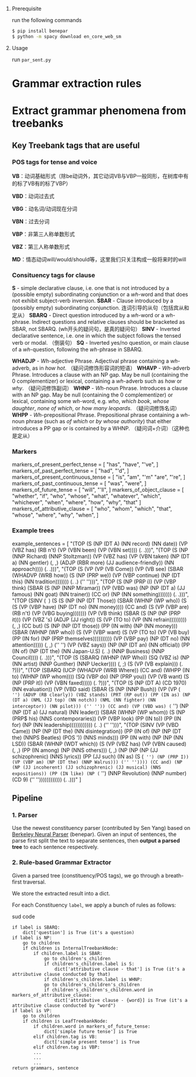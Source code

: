 1. Prerequisite

    run the following commands
    ```bash
    $ pip install benepar
    $ python -m spacy download en_core_web_sm
    ```

2. Usage

    run `par_sent.py`
    
    
    
    
    
    # Grammar extraction rules
    
    # Extract grammar phenomena from treebanks
    
    ## Key Treebank tags that are useful
    
    ### POS tags for tense and voice
    
    **VB**：动词基础形式（除be动词外，其它动词VB与VBP一般同形，在树库中有的标了VB有的标了VBP）
    
    **VBD**：动词过去式
    
    **VBG**：动名词/动词现在分词
    
    **VBN**：过去分词
    
    **VBP**：非第三人称单数形式
    
    **VBZ**：第三人称单数形式
    
    **MD**：情态动词will/would/should等，这里我们只关注构成一般将来时的will
    
    ### Consituency tags for clause
    
    **S** - simple declarative clause, i.e. one that is not introduced by a (possible empty) subordinating conjunction or a *wh*-word and that does not exhibit subject-verb inversion.
    **SBAR** - Clause introduced by a (possibly empty) subordinating conjunction. 连词引导的从句（包括宾从和定从）
    **SBARQ** - Direct question introduced by a *wh*-word or a *wh*-phrase. Indirect questions and relative clauses should be bracketed as SBAR, not SBARQ. (wh开头的疑问句，是真的疑问句）
    **SINV** - Inverted declarative sentence, i.e. one in which the subject follows the tensed verb or modal. （倒装句）
    **SQ** - Inverted yes/no question, or main clause of a *wh*-question, following the *wh*-phrase in SBARQ. 
    
    **WHADJP** - *Wh*-adjective Phrase. Adjectival phrase containing a *wh*-adverb, as in *how hot*. （疑问词修饰形容词的短语）
    **WHAVP** - *Wh*-adverb Phrase. Introduces a clause with an NP gap. May be null (containing the 0 complementizer) or lexical, containing a *wh*-adverb such as *how* or *why*. （疑问词修饰副词）
    **WHNP** - *Wh*-noun Phrase. Introduces a clause with an NP gap. May be null (containing the 0 complementizer) or lexical, containing some *wh*-word, e.g. *who*, *which book*, *whose daughter*, *none of which*, or *how many leopards*. （疑问词修饰名词）
    **WHPP** - *Wh*-prepositional Phrase. Prepositional phrase containing a *wh*-noun phrase (such as *of which* or *by whose authority*) that either introduces a PP gap or is contained by a WHNP. （疑问词+介词）（这种也是定从）
    
    ### Markers
    
    markers_of_present_perfect_tense = [
        "has",
        "have",
        "'ve",
    ]
    markers_of_past_perfect_tense = [
        "had",
        "'d",
    ]
    markers_of_present_continuous_tense = [
        "is",
        "am",
        "'m"
        "are",
        "'re",
    ]
    markers_of_past_continuous_tense = [
        "was",
        "were",
    ]
    markers_of_future_tense = [
        "will",
        "'ll",
    ]
    markers_of_object_clause = [
        "whether",
        "if",
        "who",
        "whose",
        "what",
        "whatever",
        "which",
        "whichever",
        "when",
        "where",
        "how",
        "why",
        "that"
    ]
    markers_of_attributive_clause = [
        "who",
        "whom",
        "which",
        "that",
        "whose",
        "where",
        "why",
        "when",
    ]
    
    
    
    ### Example trees
    
    example_sentences = [
        "(TOP (S (NP (DT A) (NN record) (NN date)) (VP (VBZ has) (RB n't) (VP (VBN been) (VP (VBN set)))) (. .)))",
        "(TOP (S (NP (NNP Richard) (NNP Stoltzman)) (VP (VBZ has) (VP (VBN taken) (NP (DT a) (NN gentler) (, ,) (ADJP (RBR more) (JJ audience-friendly)) (NN approach)))) (. .)))",
        "(TOP (S (VP (VP (VB Come)) (VP (VB see) (SBAR (WHADVP (WRB how)) (S (NP (PRP we)) (VP (VBP continue) (NP (DT this) (NN tradition))))))) (. .) ('' '')))",
        "(TOP (S (NP (PRP i)) (VP (VBP think) (SBAR (S (NP (NNP Miramar)) (VP (VBD was) (NP (NP (DT a) (JJ famous) (NN goat) (NN trainer)) (CC or) (NP (NN something))))))) (. .)))",
        "(TOP (SINV (`` ``) (S (S (NP (NP (DT Those)) (SBAR (WHNP (WP who)) (S (S (VP (VBP have) (NP (DT no) (NN money)))) (CC and) (S (VP (VBP are) (RB n't) (VP (VBG buying))))))) (VP (VB think) (SBAR (S (NP (NP (PRP it))) (VP (VBZ 's) (ADJP (JJ right)) (S (VP (TO to) (VP (NN refrain))))))))) (, ,) (CC but) (S (NP (NP (DT those)) (PP (IN with) (NP (NN money))) (SBAR (WHNP (WP who)) (S (VP (VBP want) (S (VP (TO to) (VP (VB buy) (PP (IN for) (NP (PRP themselves)))))))))) (VP (VBP pay) (NP (DT no) (NN attention))))) (, ,) ('' '') (VP (VBZ says)) (NP (NP (DT an) (NN official)) (PP (IN of) (NP (DT the) (NN Japan-U.S) (. .) (NNP Business) (NNP Council)))) (. .)))",
        "(TOP (S (SBARQ (WHNP (WP Who)) (SQ (VBZ is) (NP (NN artist) (NNP Gunther) (NNP Uecker)))) (, ;) (S (VP (VB explain))) (. ?)))",
        "(TOP (SBARQ (UCP (WHADVP (WRB Where)) (CC and) (WHPP (IN to) (WHNP (WP whom)))) (SQ (VBP do) (NP (PRP you)) (VP (VB want) (S (NP (PRP it)) (VP (VBN faxed))))) (. ?)))",
        "(TOP (S (NP (DT A) (CD 1970) (NN evaluation)) (VP (VBD said) (SBAR (S (NP (NNP Bush)) (VP (VP (`` '') (ADVP (RB clearly)) (VBZ stands) (PRT (RP out)) (PP (IN as) (NP (DT a) (NML (JJ top) (NN notch)) (NML (NN fighter) (NN interceptor)) (NN pilot))) ('' '')) (CC and) (VP (VBD was) (`` '') (NP (NP (DT a) (JJ natural) (NN leader)) (SBAR (WHNP (WP whom)) (S (NP (PRP$ his) (NNS contemporaries)) (VP (VBP look) (PP (IN to)) (PP (IN for) (NP (NN leadership)))))))))))) (. .) ('' '')))",
        "(TOP (SINV (VP (VBD Came)) (NP (NP (DT the) (NN disintegration)) (PP (IN of) (NP (NP (DT the) (NNPS Beatles) (POS ')) (NNS minds))) (PP (IN with) (NP (NP (NN LSD)) (SBAR (WHNP (WDT which)) (S (VP (VBZ has) (VP (VBN caused) (, ,) (PP (IN among) (NP (NNS others))) (, ,) (NP (NP (NP (JJ schizophrenic) (NNS lyrics)) (PP (JJ such) (IN as) (S (`` '') (NP (PRP I)) (VP (VBP am) (NP (DT the) (NNP Walrus))) ('' '')))) (CC and) (NP (NP (JJ incoherent) (JJ schizophrenic) (JJ musical) (NNS expositions)) (PP (IN like) (NP (`` '') (NNP Revolution) (NNP number) (CD 9) ('' '')))))))))))) (. .)))"
    ]
    
    
    
    
    
    ## Pipeline
    
    ### 1. Parser
    
    Use the newest constituency parser (contributed by Sen Yang) based on [Berkeley Neural Parser](https://spacy.io/universe/project/self-attentive-parser) (benepar). Given an input of sentences, the parse first split the text to separate sentences, then **output a parsed tree** to each sentence respectively.
    
    ### 2. Rule-based Grammar Extractor
    
    Given a parsed tree (constituency/POS tags), we go through a breath-first traversal. 
    
    We store the extracted result into a dict.
    
    For each Constituency `label`,  we apply a bunch of rules as follows:
    
    sud code
    
    ```plain
    if label is SBARQ:
        dict['question'] is True (it's a question)
    if label is NP:
        go to children
        if children is InternalTreebankNode:
            if children.label is SBAR:
                go to children's_children
                if children's_children.label is S:
                    dict['attributive clause - that'] is True (it's a attributive clause conducted by that)
                if children's_children.label is WHNP:
                go to children's_children's_children
                if children's_children's_children.word in markers_of_attributive_clause:
                    dict['attributive clause - {word}] is True (it's a attributive clause conducted by "word")
    if label is VP:
        go to children
        if children is LeafTreebankNode:
            if children.word in markers_of_future_tense:
                dict['simple future tense'] is True
            elif children.tag is VB:
                dict['simple present tense'] is True
            elif children.tag is VBP:
            ...
            ...
            ...
    return grammars, sentence
    ```